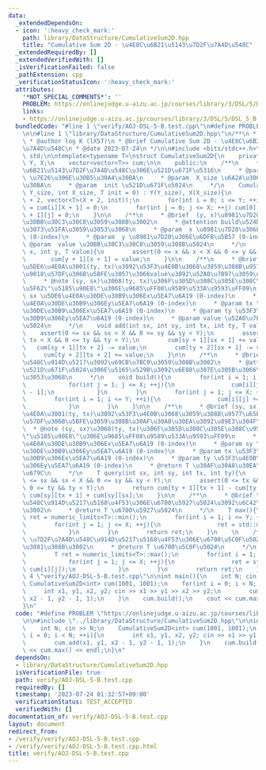 ```yaml
---
data:
  _extendedDependsOn:
  - icon: ':heavy_check_mark:'
    path: library/DataStructure/CumulativeSum2D.hpp
    title: "Cumulative Sum 2D - \u4E8C\u6B21\u5143\u7D2F\u7A4D\u548C"
  _extendedRequiredBy: []
  _extendedVerifiedWith: []
  _isVerificationFailed: false
  _pathExtension: cpp
  _verificationStatusIcon: ':heavy_check_mark:'
  attributes:
    '*NOT_SPECIAL_COMMENTS*': ''
    PROBLEM: https://onlinejudge.u-aizu.ac.jp/courses/library/3/DSL/5/DSL_5_B
    links:
    - https://onlinejudge.u-aizu.ac.jp/courses/library/3/DSL/5/DSL_5_B
  bundledCode: "#line 1 \"verify/AOJ-DSL-5-B.test.cpp\"\n#define PROBLEM \"https://onlinejudge.u-aizu.ac.jp/courses/library/3/DSL/5/DSL_5_B\"\
    \n\n#line 1 \"library/DataStructure/CumulativeSum2D.hpp\"\n/**\n * @file CumulativeSum2D.hpp\n\
    \ * @author log K (lX57)\n * @brief Cumulative Sum 2D - \u4E8C\u6B21\u5143\u7D2F\
    \u7A4D\u548C\n * @date 2023-07-24\n */\n\n#include <bits/stdc++.h>\nusing namespace\
    \ std;\n\ntemplate<typename T>\nstruct CumulativeSum2D{\n    private:\n    int\
    \ Y, X;\n    vector<vector<T>> cum;\n\n    public:\n    /**\n     * @brief  \u4E8C\
    \u6B21\u5143\u7D2F\u7A4D\u548C\u306E\u521D\u671F\u5316\n     * @param  Y_size\
    \ \u7E26\u306E\u30B5\u30A4\u30BA\n     * @param  X_size \u6A2A\u306E\u30B5\u30A4\
    \u30BA\n     * @param  init \u521D\u671F\u5024\n     */\n    CumulativeSum2D(int\
    \ Y_size, int X_size, T init = 0) : Y(Y_size), X(X_size){\n        cum.resize(Y\
    \ + 2, vector<T>(X + 2, init));\n        for(int i = 0; i <= Y; ++i) cum[i][0]\
    \ = cum[i][X + 1] = 0;\n        for(int j = 0; j <= X; ++j) cum[0][j] = cum[Y\
    \ + 1][j] = 0;\n    }\n\n    /**\n     * @brief  (y, x)\u8981\u7D20\u306Bvalue\u3092\
    \u30BB\u30C3\u30C8\u3059\u308B\u3002\n     * @attention build\u524D\u306B\u547C\
    \u3073\u51FA\u3059\u3053\u3068\n     * @param  x \u8981\u7D20\u306E\u6DFB\u5B57\
    \ (0-index)\n     * @param  y \u8981\u7D20\u306E\u6DFB\u5B57 (0-index)\n     *\
    \ @param  value \u30BB\u30C3\u30C8\u3059\u308B\u5024\n     */\n    void set(int\
    \ x, int y, T value){\n        assert(0 <= x && x < X && 0 <= y && y < Y);\n \
    \       cum[y + 1][x + 1] = value;\n    }\n\n    /**\n     * @brief (sy, sx)\u3092\
    \u5DE6\u4E0A\u3001(ty, tx)\u3092\u53F3\u4E0B\u3068\u3059\u308B\u9577\u65B9\u5F62\
    \u9818\u57DF\u306B\u5BFE\u3057\u3066value\u3092\u52A0\u7B97\u3059\u308B\u3002\n\
    \     * @note (sy, sx)\u3068(ty, tx)\u306F\u305D\u308C\u305E\u308C\u9577\u65B9\
    \u5F62\"\u5185\u90E8\"\u306E\u9685\uFF08\u9589\u533A\u9593\uFF09\n     * @param\
    \ sx \u5DE6\u4E0A\u30DE\u30B9\u306Ex\u5EA7\u6A19 (0-index)\n     * @param sy \u5DE6\
    \u4E0A\u30DE\u30B9\u306Ey\u5EA7\u6A19 (0-index)\n     * @param tx \u53F3\u4E0B\
    \u30DE\u30B9\u306Ex\u5EA7\u6A19 (0-index)\n     * @param ty \u53F3\u4E0B\u30DE\
    \u30B9\u306Ey\u5EA7\u6A19 (0-index)\n     * @param value \u52A0\u7B97\u3059\u308B\
    \u5024\n     */\n    void add(int sx, int sy, int tx, int ty, T value){\n    \
    \    assert(0 <= sx && sx < X && 0 <= sy && sy < Y);\n        assert(0 <= tx &&\
    \ tx < X && 0 <= ty && ty < Y);\n        cum[sy + 1][sx + 1] += value;\n     \
    \   cum[sy + 1][tx + 2] -= value;\n        cum[ty + 2][sx + 1] -= value;\n   \
    \     cum[ty + 2][tx + 2] += value;\n    }\n\n    /**\n     * @brief \u7D2F\u7A4D\
    \u548C\u914D\u5217\u3092\u69CB\u7BC9\u3059\u308B\u3002\n     * @attention set\u3067\
    \u521D\u671F\u5024\u306E\u5165\u529B\u3092\u6E08\u307E\u305B\u3066\u304A\u304F\
    \u3053\u3068\n     */\n    void build(){\n        for(int i = 1; i <= Y; ++i){\n\
    \            for(int j = 1; j <= X; ++j){\n                cum[i][j] += cum[i][j\
    \ - 1];\n            }\n        }\n        for(int j = 1; j <= X; ++j){\n    \
    \        for(int i = 1; i <= Y; ++i){\n                cum[i][j] += cum[i - 1][j];\n\
    \            }\n        }\n    }\n\n    /**\n     * @brief (sy, sx)\u3092\u5DE6\
    \u4E0A\u3001(ty, tx)\u3092\u53F3\u4E0B\u3068\u3059\u308B\u9577\u65B9\u5F62\u9818\
    \u57DF\u306B\u5BFE\u3059\u308B\u30AF\u30A8\u30EA\u3092\u89E3\u304F\u3002\n   \
    \  * @note (sy, sx)\u3068(ty, tx)\u306F\u305D\u308C\u305E\u308C\u9577\u65B9\u5F62\
    \"\u5185\u90E8\"\u306E\u9685\uFF08\u9589\u533A\u9593\uFF09\n     * @param sx \u5DE6\
    \u4E0A\u30DE\u30B9\u306Ex\u5EA7\u6A19 (0-index)\n     * @param sy \u5DE6\u4E0A\
    \u30DE\u30B9\u306Ey\u5EA7\u6A19 (0-index)\n     * @param tx \u53F3\u4E0B\u30DE\
    \u30B9\u306Ex\u5EA7\u6A19 (0-index)\n     * @param ty \u53F3\u4E0B\u30DE\u30B9\
    \u306Ey\u5EA7\u6A19 (0-index)\n     * @return T \u30AF\u30A8\u30EA\u306E\u7D50\
    \u679C\n     */\n    T query(int sx, int sy, int tx, int ty){\n        assert(0\
    \ <= sx && sx < X && 0 <= sy && sy < Y);\n        assert(0 <= tx && tx < X &&\
    \ 0 <= ty && ty < Y);\n        return cum[ty + 1][tx + 1] - cum[ty + 1][sx] -\
    \ cum[sy][tx + 1] + cum[sy][sx];\n    }\n\n    /**\n     * @brief \u7D2F\u7A4D\
    \u548C\u914D\u5217\u5168\u4F53\u306E\u6700\u5927\u5024\u3092\u6C42\u3081\u308B\
    \u3002\n     * @return T \u6700\u5927\u5024\n     */\n    T max(){\n        T\
    \ ret = numeric_limits<T>::min();\n        for(int i = 1; i <= Y; ++i){\n    \
    \        for(int j = 1; j <= X; ++j){\n                ret = std::max(ret, cum[i][j]);\n\
    \            }\n        }\n        return ret;\n    }\n    \n    /**\n     * @brief\
    \ \u7D2F\u7A4D\u548C\u914D\u5217\u5168\u4F53\u306E\u6700\u5C0F\u5024\u3092\u6C42\
    \u3081\u308B\u3002\n     * @return T \u6700\u5C0F\u5024\n     */\n    T min(){\n\
    \        T ret = numeric_limits<T>::max();\n        for(int i = 1; i <= Y; ++i){\n\
    \            for(int j = 1; j <= X; ++j){\n                ret = std::min(ret,\
    \ cum[i][j]);\n            }\n        }\n        return ret;\n    }\n};\n#line\
    \ 4 \"verify/AOJ-DSL-5-B.test.cpp\"\n\nint main(){\n    int N; cin >> N;\n   \
    \ CumulativeSum2D<int> cum(1001, 1001);\n    for(int i = 0; i < N; ++i){\n   \
    \     int x1, y1, x2, y2; cin >> x1 >> y1 >> x2 >> y2;\n        cum.add(x1, y1,\
    \ x2 - 1, y2 - 1, 1);\n    }\n    cum.build();\n    cout << cum.max() << endl;\n\
    }\n"
  code: "#define PROBLEM \"https://onlinejudge.u-aizu.ac.jp/courses/library/3/DSL/5/DSL_5_B\"\
    \n\n#include \"../library/DataStructure/CumulativeSum2D.hpp\"\n\nint main(){\n\
    \    int N; cin >> N;\n    CumulativeSum2D<int> cum(1001, 1001);\n    for(int\
    \ i = 0; i < N; ++i){\n        int x1, y1, x2, y2; cin >> x1 >> y1 >> x2 >> y2;\n\
    \        cum.add(x1, y1, x2 - 1, y2 - 1, 1);\n    }\n    cum.build();\n    cout\
    \ << cum.max() << endl;\n}\n"
  dependsOn:
  - library/DataStructure/CumulativeSum2D.hpp
  isVerificationFile: true
  path: verify/AOJ-DSL-5-B.test.cpp
  requiredBy: []
  timestamp: '2023-07-24 01:32:57+09:00'
  verificationStatus: TEST_ACCEPTED
  verifiedWith: []
documentation_of: verify/AOJ-DSL-5-B.test.cpp
layout: document
redirect_from:
- /verify/verify/AOJ-DSL-5-B.test.cpp
- /verify/verify/AOJ-DSL-5-B.test.cpp.html
title: verify/AOJ-DSL-5-B.test.cpp
---
```

